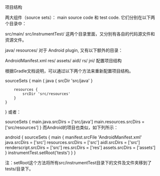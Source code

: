 项目结构

两大组件（source sets）： main source code 和 test code. 它们分别在以下两个目录中：

src/main/
src/instrumentTest/
这两个目录里面，又分别有各自的代码源文件和资源文件。

java/
resources/
对于 Android plugin, 又有以下额外的目录：

AndroidManifest.xml
res/
assets/
aidl/
rs/
jni/
配置项目结构

根据Gradle文档说明，可以通过以下两个方法来重新配置项目结构。

sourceSets {
    main {
        java {
            srcDir 'src/java'
        }

        resources {
            srcDir 'src/resources'
        }
    }
}
或者：

sourceSets {
    main.java.srcDirs = ['src/java']
    main.resources.srcDirs = ['src/resources']
}
而Android的项目也类似，如下列所示：

android {
    sourceSets {
        main {
            manifest.srcFile 'AndroidManifest.xml'
            java.srcDirs = ['src']
            resources.srcDirs = ['src']
            aidl.srcDirs = ['src']
            renderscript.srcDirs = ['src']
            res.srcDirs = ['res']
            assets.srcDirs = ['assets']
        }
        instrumentTest.setRoot('tests')
    }
}
 

注：setRoot这个方法将所有src/instrumentTest目录下的文件及文件夹移到了tests/目录下。
